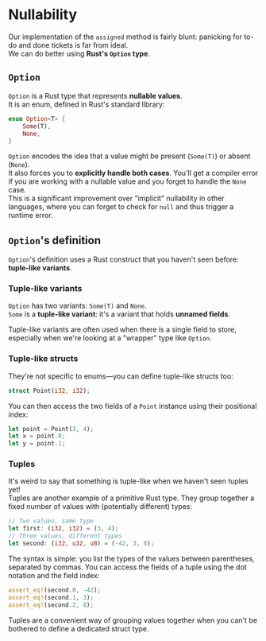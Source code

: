 # Nullability

Our implementation of the `assigned` method is fairly blunt: panicking for to-do and done tickets is far from ideal.\
We can do better using **Rust's `Option` type**.

## `Option`

`Option` is a Rust type that represents **nullable values**.\
It is an enum, defined in Rust's standard library:

```rust
enum Option<T> {
    Some(T),
    None,
}
```

`Option` encodes the idea that a value might be present (`Some(T)`) or absent (`None`).\
It also forces you to **explicitly handle both cases**. You'll get a compiler error if you are working with
a nullable value and you forget to handle the `None` case.\
This is a significant improvement over "implicit" nullability in other languages, where you can forget to check
for `null` and thus trigger a runtime error.

## `Option`'s definition

`Option`'s definition uses a Rust construct that you haven't seen before: **tuple-like variants**.

### Tuple-like variants

`Option` has two variants: `Some(T)` and `None`.\
`Some` is a **tuple-like variant**: it's a variant that holds **unnamed fields**.

Tuple-like variants are often used when there is a single field to store, especially when we're looking at a
"wrapper" type like `Option`.

### Tuple-like structs

They're not specific to enums—you can define tuple-like structs too:

```rust
struct Point(i32, i32);
```

You can then access the two fields of a `Point` instance using their positional index:

```rust
let point = Point(3, 4);
let x = point.0;
let y = point.1;
```

### Tuples

It's weird to say that something is tuple-like when we haven't seen tuples yet!\
Tuples are another example of a primitive Rust type.
They group together a fixed number of values with (potentially different) types:

```rust
// Two values, same type
let first: (i32, i32) = (3, 4);
// Three values, different types
let second: (i32, u32, u8) = (-42, 3, 8);
```

The syntax is simple: you list the types of the values between parentheses, separated by commas.
You can access the fields of a tuple using the dot notation and the field index:

```rust
assert_eq!(second.0, -42);
assert_eq!(second.1, 3);
assert_eq!(second.2, 8);
```

Tuples are a convenient way of grouping values together when you can't be bothered to define a dedicated struct type.
